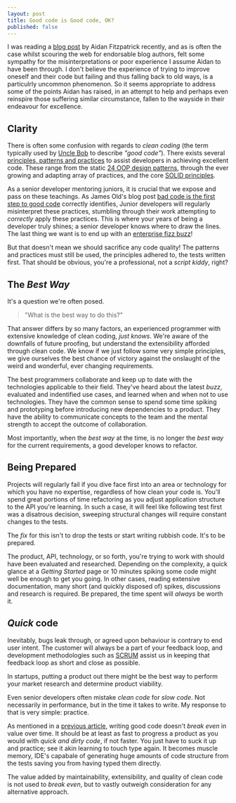 ```yaml
---
layout: post
title: Good code is Good code, OK?
published: false
---
```


I was reading a [blog post](http://www.reincubate.com/blog/2014/feb/6/good-code-bad-ok/) by Aidan Fitzpatrick recently, and as is often the case whilst scouring the web for endorsable blog authors, felt some sympathy for the misinterpretations or poor experience I assume Aidan to have been through. I don't believe the experience of trying to improve oneself and their code but failing and thus falling back to old ways, is a particulrly uncommon phenomenon. So it seems appropriate to address some of the points Aidan has raised, in an attempt to help and perhaps even reinspire those suffering similar circumstance, fallen to the wayside in their endeavour for excellence.

## Clarity

There is often some confusion with regards to _clean coding_ (the term typically used by [Uncle Bob] to describe _"good code"_). There exists several [principles, patterns and practices] to assist developers in achieving excellent code. These range from the static [24 OOP design patterns], through the ever growing and adapting array of practices, and the core [SOLID principles].

As a senior developer mentoring juniors, it is crucial that we expose and pass on these teachings. As James Old's blog post [bad code is the first step to good code] correctly identifies, Junior developers will regularly misinterpret these practices, stumbling through their work attempting to _correctly_ apply these practices. This is where your years of being a developer truly shines; a senior developer knows where to draw the lines. The last thing we want is to end up with an [enterprise fizz buzz]!

But that doesn't mean we should sacrifice any code quality! The patterns and practices must still be used, the principles adhered to, the tests written first. That should be obvious, you're a professional, not a _script kiddy_, right?

## The _Best Way_

It's a question we're often posed. 

> "What is the best way to do this?"

That answer differs by so many factors, an experienced programmer with extensive knowledge of clean coding, _just knows_. We're aware of the downfalls of future proofing, but understand the extensibility afforded through clean code. We know if we just follow some very simple principles, we give ourselves the best chance of victory against the onslaught of the weird and wonderful, ever changing requirements.

The best programmers collaborate and keep up to date with the technologies applicable to their field. They've heard about the latest _buzz_, evaluated and indentified use cases, and learned when and when not to use technologies. They have the common sense to spend some time spiking and prototyping before introducing new dependencies to a product. They have the ability to communicate concepts to the team and the mental strength to accept the outcome of collaboration.

Most importantly, when the _best way_ at the time, is no longer the _best way_ for the current requirements, a good developer knows to refactor.

## Being Prepared

Projects will regularly fail if you dive face first into an area or technology for which you have no expertise, regardless of how clean your code is. You'll spend great portions of time refactoring as you adjust application structure to the API you're learning. In such a case, it will feel like following test first was a disatrous decision, sweeping structural changes will require constant changes to the tests.

The _fix_ for this isn't to drop the tests or start writing rubbish code. It's to be prepared.

The product, API, technology, or so forth, you're trying to work with should have been evaluated and researched. Depending on the complexity, a quick glance at a _Getting Started_ page or 10 minutes spiking some code might well be enough to get you going. In other cases, reading extensive documentation, many short (and quickly disposed of) spikes, discussions and research is required. Be prepared, the time spent will *always* be worth it.

## _Quick_ code

Inevitably, bugs leak through, or agreed upon behaviour is contrary to end user intent. The customer will always be a part of your feedback loop, and development methodologies such as [SCRUM] assist us in keeping that feedback loop as short and close as possible.

In startups, putting a product out there might be the best way to perform your market research and determine product viability.

Even senior developers often mistake _clean code_ for _slow code_. Not necessarily in performance, but in the time it takes to write. My response to that is very simple: practice.

As mentioned in a [previous article], writing good code doesn't _break even_ in value over time. It should be at least as fast to progress a product as you would with _quick and dirty code_, if not faster. You just have to suck it up and practice; see it akin learning to touch type again. It becomes muscle memory, IDE's capabale of generating huge amounts of code structure from the tests saving you from having typed them directly.

The value added by maintainability, extensibility, and quality of clean code is not used to _break even_, but to vastly outweigh consideration for any alternative approach.

  [enterprise fizz buzz]: https://github.com/EnterpriseQualityCoding/FizzBuzzEnterpriseEdition
  [Uncle Bob]: http://
  [principles, patterns and practices]: http://www.amazon.co.uk/Principles-Patterns-Practices-Robert-Martin/dp/0131857258/ref=sr_1_1?ie=UTF8&qid=1434073114&sr=8-1&keywords=robert+c+martin+patterns+practices
  [24 OOP design patterns]: http://www.oodesign.com/
  [SOLID principles]: http://en.wikipedia.org/wiki/SOLID_(object-oriented_design)
  [bad code is the first step to good code]: https://medium.com/lets-make-things/bad-code-is-the-first-step-towards-good-code-dd9798e25874
  [SCRUM]: http://en.wikipedia.org/wiki/Scrum_(software_development)
  [previous article]: http://blog.devbot.net/industry/

